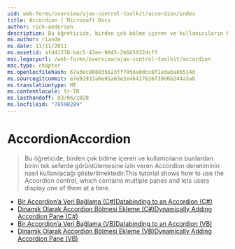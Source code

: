 ```yaml
---
uid: web-forms/overview/ajax-control-toolkit/accordion/index
title: Accordion | Microsoft Docs
author: rick-anderson
description: Bu öğreticide, birden çok bölme içeren ve kullanıcıların bunlardan birini tek seferde görüntülemesine izin veren Accordion denetiminin nasıl kullanılacağı gösterilmektedir.
ms.author: riande
ms.date: 11/11/2011
ms.assetid: afd41278-b4c5-43ee-9845-2b665932dcff
msc.legacyurl: /web-forms/overview/ajax-control-toolkit/accordion
msc.type: chapter
ms.openlocfilehash: 67a3ec808835623ff7956a0dcc8f1edaba86514d
ms.sourcegitcommit: e7e91932a6e91a63e2e46417626f39d6b244a3ab
ms.translationtype: MT
ms.contentlocale: tr-TR
ms.lasthandoff: 03/06/2020
ms.locfileid: "78598289"
---
```

# <a name="accordion"></a><span data-ttu-id="599c8-103">Accordion</span><span class="sxs-lookup"><span data-stu-id="599c8-103">Accordion</span></span>

> <span data-ttu-id="599c8-104">Bu öğreticide, birden çok bölme içeren ve kullanıcıların bunlardan birini tek seferde görüntülemesine izin veren Accordion denetiminin nasıl kullanılacağı gösterilmektedir.</span><span class="sxs-lookup"><span data-stu-id="599c8-104">This tutorial shows how to use the Accordion control, which contains multiple panes and lets users display one of them at a time.</span></span>

- [<span data-ttu-id="599c8-105">Bir Accordion’a Veri Bağlama (C#)</span><span class="sxs-lookup"><span data-stu-id="599c8-105">Databinding to an Accordion (C#)</span></span>](databinding-to-an-accordion-cs.md)
- [<span data-ttu-id="599c8-106">Dinamik Olarak Accordion Bölmesi Ekleme (C#)</span><span class="sxs-lookup"><span data-stu-id="599c8-106">Dynamically Adding Accordion Pane (C#)</span></span>](dynamically-adding-an-accordion-pane-cs.md)
- [<span data-ttu-id="599c8-107">Bir Accordion’a Veri Bağlama (VB)</span><span class="sxs-lookup"><span data-stu-id="599c8-107">Databinding to an Accordion (VB)</span></span>](databinding-to-an-accordion-vb.md)
- [<span data-ttu-id="599c8-108">Dinamik Olarak Accordion Bölmesi Ekleme (VB)</span><span class="sxs-lookup"><span data-stu-id="599c8-108">Dynamically Adding Accordion Pane (VB)</span></span>](dynamically-adding-an-accordion-pane-vb.md)

